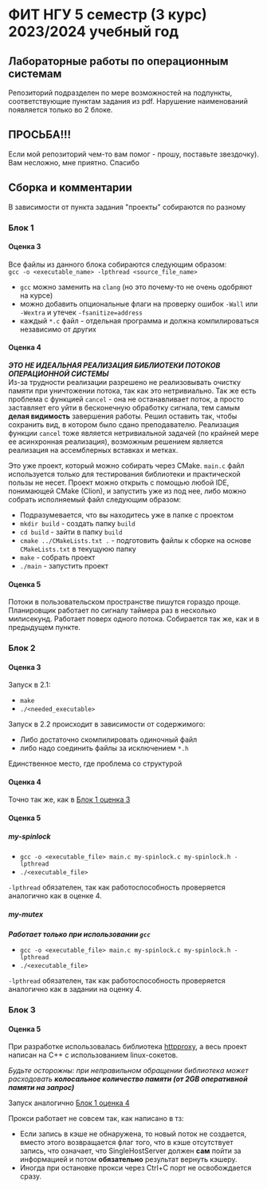 # ФИТ НГУ 5 семестр (3 курс) 2023/2024 учебный год
## Лабораторные работы по операционным системам

Репозиторий подразделен по мере возможностей на подпункты, соответствующие пунктам задания из pdf. Нарушение наименований появляется только во 2 блоке.

## ПРОСЬБА!!!

Если мой репозиторий чем-то вам помог - прошу, поставьте звездочку). Вам несложно, мне приятно. Спасибо

## Сборка и комментарии

В зависимости от пункта задания "проекты" собираются по разному

### Блок 1
#### Оценка 3
Все файлы из данного блока собираются следующим образом:  
`gcc -o <executable_name> -lpthread <source_file_name>`

 - `gcc` можно заменить на `clang` (но это почему-то не очень одобряют на курсе)
 - можно добавить опциональные флаги на проверку ошибок `-Wall` или `-Wextra` и утечек `-fsanitize=address`
 - каждый `*.c` файл - отдельная программа и должна компилироваться независимо от других

#### Оценка 4
***ЭТО НЕ ИДЕАЛЬНАЯ РЕАЛИЗАЦИЯ БИБЛИОТЕКИ ПОТОКОВ ОПЕРАЦИОННОЙ СИСТЕМЫ***  
Из-за трудности реализации разрешено не реализовывать очистку памяти при уничтожении потока, так как это нетривиально.
Так же есть проблема с функцией `cancel` - она не останавливает поток, а просто заставляет его уйти в бесконечную обработку сигнала, тем самым **делая видимость** завершения работы.
Решил оставить так, чтобы сохранить вид, в котором было сдано преподавателю. Реализация функции `cancel` тоже является нетривиальной задачей (по крайней мере ее асинхронная реализация), возможным решением является реализация на ассемблерных вставках и метках.

Это уже проект, который можно собирать через CMake. `main.c` файл используется только для тестирования библиотеки и практической пользы не несет. Проект можно открыть с помощью любой IDE, понимающей CMake (Clion), и запустить уже из под нее, либо можно собрать исполняемый файл следующим образом:

 - Подразумевается, что вы находитесь уже в папке с проектом
 - `mkdir build` - создать папку `build`
 - `cd build` - зайти в папку `build`
 - `cmake ../CMakeLists.txt .` - подготовить файлы к сборке на основе `CMakeLists.txt` в текущуюю папку
 - `make` - собрать проект
 - `./main` - запустить проект

#### Оценка 5
Потоки в пользовательском пространстве пишутся гораздо проще. Планировщик работает по сигналу таймера раз в несколько милисекунд. Работает поверх одного потока. Собирается так же, как и в предыдущем пункте.

### Блок 2
#### Оценка 3
Запуск в 2.1:

 - `make`
 - `./<needed_executable>`

Запуск в 2.2 происходит в зависимости от содержимого:

 - Либо достаточно скомпилировать одиночный файл 
 - либо надо соединить файлы за исключением `*.h`

Единственное место, где проблема со структурой

#### Оценка 4
Точно так же, как в [Блок 1 оценка 3](#оценка-3)

#### Оценка 5
##### my-spinlock
 - `gcc -o <executable_file> main.c my-spinlock.c my-spinlock.h -lpthread`
 - `./<executable_file>`

`-lpthread` обязателен, так как работоспособность проверяется аналогично как в оценке 4.

##### my-mutex
***Работает только при использовании `gcc`***  

 - `gcc -o <executable_file> main.c my-spinlock.c my-spinlock.h -lpthread`
 - `./<executable_file>`

`-lpthread` обязателен, так как работоспособность проверяется аналогично как в задании на оценку 4.

### Блок 3
#### Оценка 5
При разработке использовалась библиотека [httpproxy](https://github.com/nekipelov/httpparser), а весь проект написан на C++ с использованием linux-сокетов.

*Будьте осторожны: при неправильном обращении библиотека может расходовать **колосальное количество памяти (от 2GB оперативной памяти на запрос)***

Запуск аналогично [Блок 1 оценка 4](#оценка-4)

Прокси работает не совсем так, как написано в тз:

 - Если запись в кэше не обнаружена, то новый поток не создается, вместо этого возвращается флаг того, что в кэше отсутствует запись, что означает, что SingleHostServer должен **сам** пойти за информацией и потом **обязательно** результат вернуть кэшеру.
 - Иногда при остановке прокси через Ctrl+C порт не освобождается сразу.
